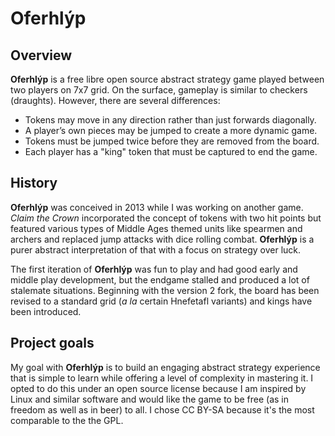 # Oferhlýp

## Overview
**Oferhlýp** is a free libre open source abstract strategy game played between two players on 7x7 grid. On the surface, gameplay is similar to checkers (draughts). However, there are several differences:
- Tokens may move in any direction rather than just forwards diagonally.
- A player’s own pieces may be jumped to create a more dynamic game.
- Tokens must be jumped twice before they are removed from the board.
- Each player has a "king" token that must be captured to end the  game.

## History
**Oferhlýp** was conceived in 2013 while I was working on another game. _Claim the Crown_ incorporated the concept of tokens with two hit points but featured various types of Middle Ages themed units like spearmen and archers and replaced jump attacks with dice rolling combat. **Oferhlýp** is a purer abstract interpretation of that with a focus on strategy over luck.

The first iteration of **Oferhlýp** was fun to play and had good early and middle play development, but the endgame stalled and produced a lot of stalemate situations. Beginning with the version 2 fork, the board has been revised to a standard grid (_a la_ certain Hnefetafl variants) and kings have been introduced.

## Project goals
My goal with **Oferhlýp** is to build an engaging abstract strategy experience that is simple to learn while offering a level of complexity in mastering it. I opted to do this under an open source license because I am inspired by Linux and similar software and would like the game to be free (as in freedom as well as in beer) to all. I chose CC BY-SA because it's the most comparable to the the GPL.